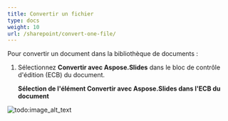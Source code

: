 ```yaml
---
title: Convertir un fichier
type: docs
weight: 10
url: /sharepoint/convert-one-file/
---
```


Pour convertir un document dans la bibliothèque de documents :

1. Sélectionnez **Convertir avec Aspose.Slides** dans le bloc de contrôle d'édition (ECB) du document. 

   **Sélection de l'élément Convertir avec Aspose.Slides dans l'ECB du document** 

![todo:image_alt_text](convert-one-file_1.png)